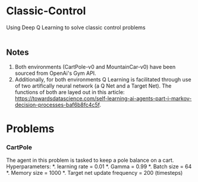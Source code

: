 # Classic-Control
Using Deep Q Learning to solve classic control problems <br/> <br/>
## Notes
1. Both environments (CartPole-v0 and MountainCar-v0) have been sourced from OpenAi's Gym API. 
2. Additionally, for both environments Q Learning is facilitated through use of two artifically neural network (a Q Net and a Target Net). The functions of both are layed out in this article: https://towardsdatascience.com/self-learning-ai-agents-part-i-markov-decision-processes-baf6b8fc4c5f.

# Problems
### CartPole
The agent in this problem is tasked to keep a pole balance on a cart.<br/>
Hyperparameters:
*. learning rate = 0.01
*. Gamma = 0.99
*. Batch size = 64
*. Memory size = 1000
*. Target net update frequency = 200 (timesteps) <br/>

